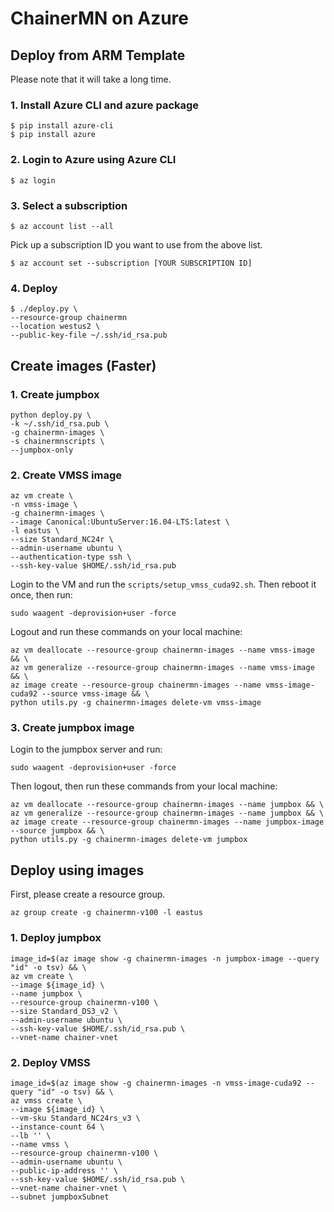 # ChainerMN on Azure

## Deploy from ARM Template

Please note that it will take a long time.

### 1. Install Azure CLI and azure package

```
$ pip install azure-cli
$ pip install azure
```

### 2. Login to Azure using Azure CLI

```
$ az login
```

### 3. Select a subscription

```
$ az account list --all
```

Pick up a subscription ID you want to use from the above list.

```
$ az account set --subscription [YOUR SUBSCRIPTION ID]
```

### 4. Deploy

```
$ ./deploy.py \
--resource-group chainermn
--location westus2 \
--public-key-file ~/.ssh/id_rsa.pub
```

## Create images (Faster)

### 1. Create jumpbox

```
python deploy.py \
-k ~/.ssh/id_rsa.pub \
-g chainermn-images \
-s chainermnscripts \
--jumpbox-only
```

### 2. Create VMSS image

```
az vm create \
-n vmss-image \
-g chainermn-images \
--image Canonical:UbuntuServer:16.04-LTS:latest \
-l eastus \
--size Standard_NC24r \
--admin-username ubuntu \
--authentication-type ssh \
--ssh-key-value $HOME/.ssh/id_rsa.pub
```

Login to the VM and run the `scripts/setup_vmss_cuda92.sh`.
Then reboot it once, then run:

```
sudo waagent -deprovision+user -force
```

Logout and run these commands on your local machine:

```
az vm deallocate --resource-group chainermn-images --name vmss-image && \
az vm generalize --resource-group chainermn-images --name vmss-image && \
az image create --resource-group chainermn-images --name vmss-image-cuda92 --source vmss-image && \
python utils.py -g chainermn-images delete-vm vmss-image
```

### 3. Create jumpbox image

Login to the jumpbox server and run:

```
sudo waagent -deprovision+user -force
```

Then logout, then run these commands from your local machine:

```
az vm deallocate --resource-group chainermn-images --name jumpbox && \
az vm generalize --resource-group chainermn-images --name jumpbox && \
az image create --resource-group chainermn-images --name jumpbox-image --source jumpbox && \
python utils.py -g chainermn-images delete-vm jumpbox
```

## Deploy using images

First, please create a resource group.

```
az group create -g chainermn-v100 -l eastus
```

### 1. Deploy jumpbox

```
image_id=$(az image show -g chainermn-images -n jumpbox-image --query "id" -o tsv) && \
az vm create \
--image ${image_id} \
--name jumpbox \
--resource-group chainermn-v100 \
--size Standard_DS3_v2 \
--admin-username ubuntu \
--ssh-key-value $HOME/.ssh/id_rsa.pub \
--vnet-name chainer-vnet
```

### 2. Deploy VMSS

```
image_id=$(az image show -g chainermn-images -n vmss-image-cuda92 --query "id" -o tsv) && \
az vmss create \
--image ${image_id} \
--vm-sku Standard_NC24rs_v3 \
--instance-count 64 \
--lb '' \
--name vmss \
--resource-group chainermn-v100 \
--admin-username ubuntu \
--public-ip-address '' \
--ssh-key-value $HOME/.ssh/id_rsa.pub \
--vnet-name chainer-vnet \
--subnet jumpboxSubnet 
```
